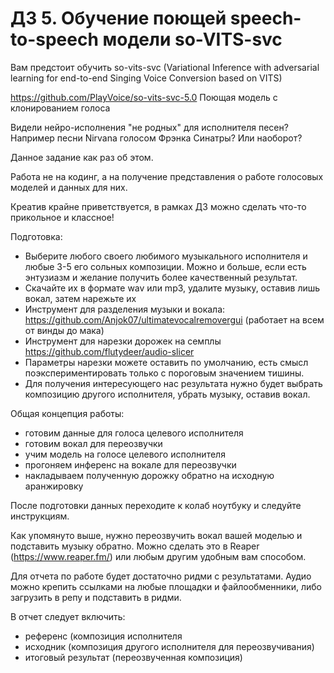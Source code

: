 # ДЗ 5. Обучение поющей speech-to-speech модели so-VITS-svc 

Вам предстоит обучить so-vits-svc (Variational Inference with adversarial learning for end-to-end Singing Voice Conversion based on VITS)

https://github.com/PlayVoice/so-vits-svc-5.0
Поющая модель с клонированием голоса

Видели нейро-исполнения "не родных" для исполнителя песен? Например песни Nirvana голосом Фрэнка Синатры? Или наоборот?

Данное задание как раз об этом.

Работа не на кодинг, а на получение представления о работе голосовых моделей и данных для них.

Креатив крайне приветствуется, в рамках ДЗ можно сделать что-то прикольное и классное!

Подготовка:

- Выберите любого своего любимого музыкального исполнителя и любые 3-5 его сольных композиции. Можно и больше, если есть энтузиазм и желание получить более качественный результат.
- Скачайте их в формате wav или mp3, удалите музыку, оставив лишь вокал, затем нарежьте их 
- Инструмент для разделения музыки и вокала: https://github.com/Anjok07/ultimatevocalremovergui (работает на всем от винды до мака)
- Инструмент для нарезки дорожек на семплы https://github.com/flutydeer/audio-slicer
- Параметры нарезки можете оставить по умолчанию, есть смысл поэкспериментировать только с пороговым значением тишины.
- Для получения интересующего нас результата нужно будет выбрать композицию другого исполнителя, убрать музыку, оставив вокал. 

Общая концепция работы:
- готовим данные для голоса целевого исполнителя
- готовим вокал для переозвучки
- учим модель на голосе целевого исполнителя
- прогоняем инференс на вокале для переозвучки
- накладываем полученную дорожку обратно на исходную аранжировку

После подготовки данных переходите к колаб ноутбуку и следуйте инструкциям.

Как упомянуто выше, нужно переозвучить вокал вашей моделью и подставить музыку обратно. 
Можно сделать это в Reaper (https://www.reaper.fm/) или любым другим удобным вам способом.

Для отчета по работе будет достаточно ридми с результатами. Аудио можно крепить ссылками на любые площадки и файлообменники, либо загрузить в репу и подставить в ридми.

В отчет следует включить:
- референс (композиция исполнителя
- исходник (композиция другого исполнителя для переозвучивания)
- итоговый результат (переозвученная композиция)